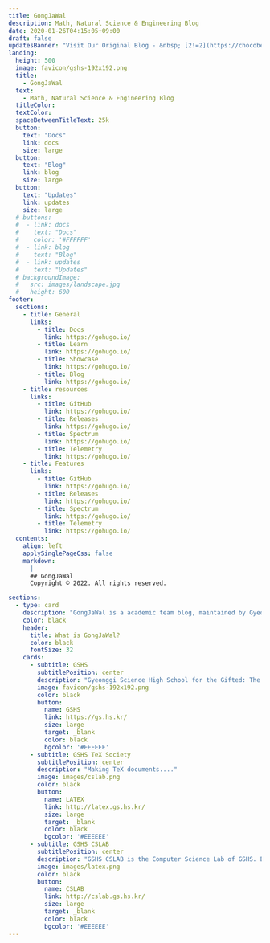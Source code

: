 ```yaml
---
title: GongJaWal
description: Math, Natural Science & Engineering Blog
date: 2020-01-26T04:15:05+09:00
draft: false
updatesBanner: "Visit Our Original Blog - &nbsp; [2!=2](https://chocobear.tistory.com/) &nbsp; Chocobear!"
landing:
  height: 500
  image: favicon/gshs-192x192.png
  title:
    - GongJaWal
  text:
    - Math, Natural Science & Engineering Blog
  titleColor:
  textColor:
  spaceBetweenTitleText: 25k
  button: 
    text: "Docs"
    link: docs
    size: large
  button: 
    text: "Blog"
    link: blog
    size: large
  button: 
    text: "Updates"
    link: updates
    size: large
  # buttons:
  #  - link: docs
  #    text: "Docs"
  #    color: '#FFFFFF'
  #  - link: blog
  #    text: "Blog"
  #  - link: updates
  #    text: "Updates"
  # backgroundImage: 
  #   src: images/landscape.jpg
  #   height: 600
footer:
  sections:
    - title: General
      links:
        - title: Docs
          link: https://gohugo.io/
        - title: Learn
          link: https://gohugo.io/
        - title: Showcase
          link: https://gohugo.io/
        - title: Blog
          link: https://gohugo.io/
    - title: resources
      links:
        - title: GitHub
          link: https://gohugo.io/
        - title: Releases
          link: https://gohugo.io/
        - title: Spectrum
          link: https://gohugo.io/
        - title: Telemetry
          link: https://gohugo.io/
    - title: Features
      links:
        - title: GitHub
          link: https://gohugo.io/
        - title: Releases
          link: https://gohugo.io/
        - title: Spectrum
          link: https://gohugo.io/
        - title: Telemetry
          link: https://gohugo.io/
  contents: 
    align: left
    applySinglePageCss: false
    markdown:
      |
      ## GongJaWal
      Copyright © 2022. All rights reserved.

sections:
  - type: card
    description: "GongJaWal is a academic team blog, maintained by Gyeonggi Science High School Students (37th)"
    color: black
    header: 
      title: What is GongJaWal?
      color: black
      fontSize: 32
    cards:
      - subtitle: GSHS
        subtitlePosition: center
        description: "Gyeonggi Science High School for the Gifted: The First, The Best"
        image: favicon/gshs-192x192.png
        color: black
        button: 
          name: GSHS
          link: https://gs.hs.kr/
          size: large
          target: _blank
          color: black
          bgcolor: '#EEEEEE'
      - subtitle: GSHS TeX Society
        subtitlePosition: center
        description: "Making TeX documents...."
        image: images/cslab.png
        color: black
        button: 
          name: LATEX
          link: http://latex.gs.hs.kr/
          size: large
          target: _blank
          color: black
          bgcolor: '#EEEEEE'
      - subtitle: GSHS CSLAB
        subtitlePosition: center
        description: "GSHS CSLAB is the Computer Science Lab of GSHS. Expensive Servers!!"
        image: images/latex.png
        color: black
        button: 
          name: CSLAB
          link: http://cslab.gs.hs.kr/
          size: large
          target: _blank
          color: black
          bgcolor: '#EEEEEE'
---
```

